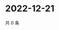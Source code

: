 # 2022-12-21

共 0 条

<!-- BEGIN WEIBO -->
<!-- 最后更新时间 Wed Dec 21 2022 11:14:30 GMT+0800 (China Standard Time) -->

<!-- END WEIBO -->
